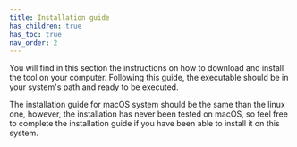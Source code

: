 ```yaml
---
title: Installation guide
has_children: true
has_toc: true
nav_order: 2
---
```


You will find in this section the instructions on how to download and install the tool on your computer. Following this guide, the executable should be in your system's path and ready to be executed.

The installation guide for macOS system should be the same than the linux one, however, the installation has never been tested on macOS, so feel free to complete the installation guide if you have been able to install it on this system.
